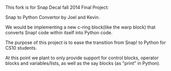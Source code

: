 This fork is for Snap Decal fall 2014 Final Project:

Snap to Python Convertor by Joel and Kevin.

We would be implementing a new c-ring block(like the warp block) that converts Snap! code within itself into Python code. 

The purpose of this project is to ease the transition from Snap! to Python for CS10 students. 

At this point we plant to only provide support for control blocks, operator blocks and variables/lists, as well as the say blocks (as "print" in Python). 
